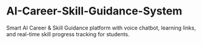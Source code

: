 # AI-Career-Skill-Guidance-System
Smart AI Career &amp; Skill Guidance platform with voice chatbot, learning links, and real-time skill progress tracking for students.
